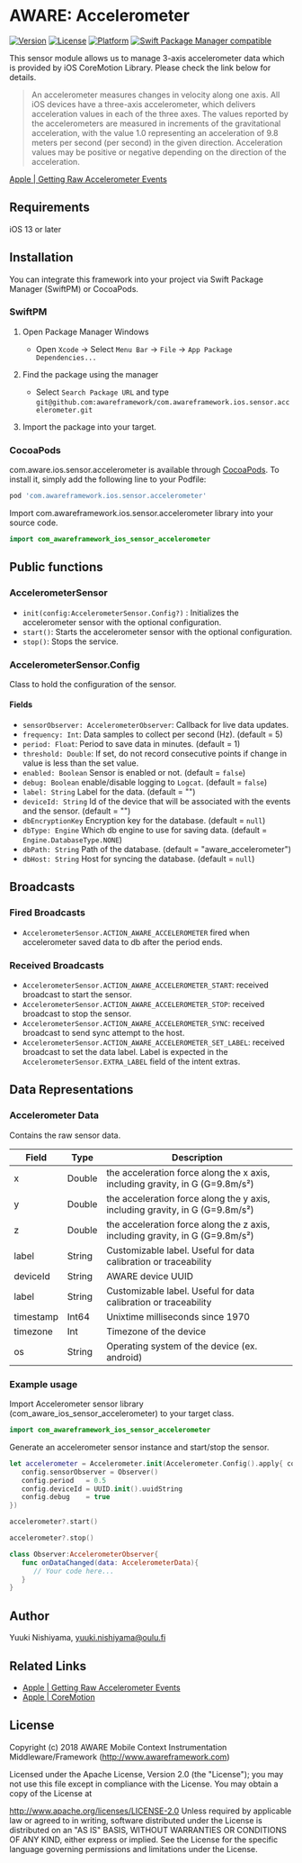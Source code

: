 # AWARE: Accelerometer

[![Version](https://img.shields.io/cocoapods/v/com.awareframework.ios.sensor.accelerometer.svg?style=flat)](https://cocoapods.org/pods/com.awareframework.ios.sensor.accelerometer)
[![License](https://img.shields.io/cocoapods/l/com.awareframework.ios.sensor.accelerometer.svg?style=flat)](https://cocoapods.org/pods/com.awareframework.ios.sensor.accelerometer)
[![Platform](https://img.shields.io/cocoapods/p/com.awareframework.ios.sensor.accelerometer.svg?style=flat)](https://cocoapods.org/pods/com.awareframework.ios.sensor.accelerometer)
[![Swift Package Manager compatible](https://img.shields.io/badge/Swift%20Package%20Manager-compatible-brightgreen.svg)](https://github.com/apple/swift-package-manager)

This sensor module allows us to manage 3-axis accelerometer data which is provided by iOS CoreMotion Library. Please check the link below for details. 

> An accelerometer measures changes in velocity along one axis. All iOS devices have a three-axis accelerometer, which delivers acceleration values in each of the three axes. The values reported by the accelerometers are measured in increments of the gravitational acceleration, with the value 1.0 representing an acceleration of 9.8 meters per second (per second) in the given direction. Acceleration values may be positive or negative depending on the direction of the acceleration. 

[ Apple | Getting Raw Accelerometer Events ](https://developer.apple.com/documentation/coremotion/getting_raw_accelerometer_events)

## Requirements
iOS 13 or later

## Installation


You can integrate this framework into your project via Swift Package Manager (SwiftPM) or CocoaPods.

### SwiftPM
1. Open Package Manager Windows
    * Open `Xcode` -> Select `Menu Bar` -> `File` -> `App Package Dependencies...` 

2. Find the package using the manager
    * Select `Search Package URL` and type `git@github.com:awareframework/com.awareframework.ios.sensor.accelerometer.git`

3. Import the package into your target.


### CocoaPods

com.aware.ios.sensor.accelerometer is available through [CocoaPods](http://cocoapods.org). To install it, simply add the following line to your Podfile:

```ruby
pod 'com.awareframework.ios.sensor.accelerometer'
```

Import com.awareframework.ios.sensor.accelerometer library into your source code.
```swift
import com_awareframework_ios_sensor_accelerometer
```

## Public functions

### AccelerometerSensor

+ `init(config:AccelerometerSensor.Config?)` : Initializes the accelerometer sensor with the optional configuration.
+ `start()`: Starts the accelerometer sensor with the optional configuration.
+ `stop()`: Stops the service.

### AccelerometerSensor.Config

Class to hold the configuration of the sensor.

#### Fields

+ `sensorObserver: AccelerometerObserver`: Callback for live data updates.
+ `frequency: Int`: Data samples to collect per second (Hz). (default = 5)
+ `period: Float`: Period to save data in minutes. (default = 1)
+ `threshold: Double`: If set, do not record consecutive points if change in value is less than the set value.
+ `enabled: Boolean` Sensor is enabled or not. (default = `false`)
+ `debug: Boolean` enable/disable logging to `Logcat`. (default = `false`)
+ `label: String` Label for the data. (default = "")
+ `deviceId: String` Id of the device that will be associated with the events and the sensor. (default = "")
+ `dbEncryptionKey` Encryption key for the database. (default = `null`)
+ `dbType: Engine` Which db engine to use for saving data. (default = `Engine.DatabaseType.NONE`)
+ `dbPath: String` Path of the database. (default = "aware_accelerometer")
+ `dbHost: String` Host for syncing the database. (default = `null`)

## Broadcasts

### Fired Broadcasts

+ `AccelerometerSensor.ACTION_AWARE_ACCELEROMETER` fired when accelerometer saved data to db after the period ends.

### Received Broadcasts

+ `AccelerometerSensor.ACTION_AWARE_ACCELEROMETER_START`: received broadcast to start the sensor.
+ `AccelerometerSensor.ACTION_AWARE_ACCELEROMETER_STOP`: received broadcast to stop the sensor.
+ `AccelerometerSensor.ACTION_AWARE_ACCELEROMETER_SYNC`: received broadcast to send sync attempt to the host.
+ `AccelerometerSensor.ACTION_AWARE_ACCELEROMETER_SET_LABEL`: received broadcast to set the data label. Label is expected in the `AccelerometerSensor.EXTRA_LABEL` field of the intent extras.

## Data Representations

### Accelerometer Data

Contains the raw sensor data.

| Field     | Type   | Description                                                         |
| --------- | ------ | ------------------------------------------------------------------- |
| x         | Double | the acceleration force along the x axis, including gravity, in G (G=9.8m/s²)|
| y         | Double | the acceleration force along the y axis, including gravity, in G (G=9.8m/s²) |
| z         | Double | the acceleration force along the z axis, including gravity, in G (G=9.8m/s²) |
| label     | String | Customizable label. Useful for data calibration or traceability     |
| deviceId  | String | AWARE device UUID                                                                 |
| label     | String | Customizable label. Useful for data calibration or traceability     |
| timestamp | Int64   | Unixtime milliseconds since 1970                                          |
| timezone  | Int    | Timezone  of the device                                       |
| os        | String | Operating system of the device (ex. android)                              |


### Example usage
Import Accelerometer sensor library (com_aware_ios_sensor_accelerometer) to your target class.

```swift
import com_awareframework_ios_sensor_accelerometer
```

Generate an accelerometer sensor instance and start/stop the sensor.

```swift
let accelerometer = Accelerometer.init(Accelerometer.Config().apply{ config in
   config.sensorObserver = Observer()
   config.period   = 0.5
   config.deviceId = UUID.init().uuidString
   config.debug    = true
})

accelerometer?.start()

accelerometer?.stop()
```

```swift
class Observer:AccelerometerObserver{
   func onDataChanged(data: AccelerometerData){
      // Your code here...
   }
}
```

## Author
Yuuki Nishiyama, yuuki.nishiyama@oulu.fi

## Related Links
* [ Apple | Getting Raw Accelerometer Events ](https://developer.apple.com/documentation/coremotion/getting_raw_accelerometer_events)
* [ Apple | CoreMotion ](https://developer.apple.com/documentation/coremotion)

## License
Copyright (c) 2018 AWARE Mobile Context Instrumentation Middleware/Framework (http://www.awareframework.com)

Licensed under the Apache License, Version 2.0 (the "License"); you may not use this file except in compliance with the License. You may obtain a copy of the License at

http://www.apache.org/licenses/LICENSE-2.0 Unless required by applicable law or agreed to in writing, software distributed under the License is distributed on an "AS IS" BASIS, WITHOUT WARRANTIES OR CONDITIONS OF ANY KIND, either express or implied. See the License for the specific language governing permissions and limitations under the License.

